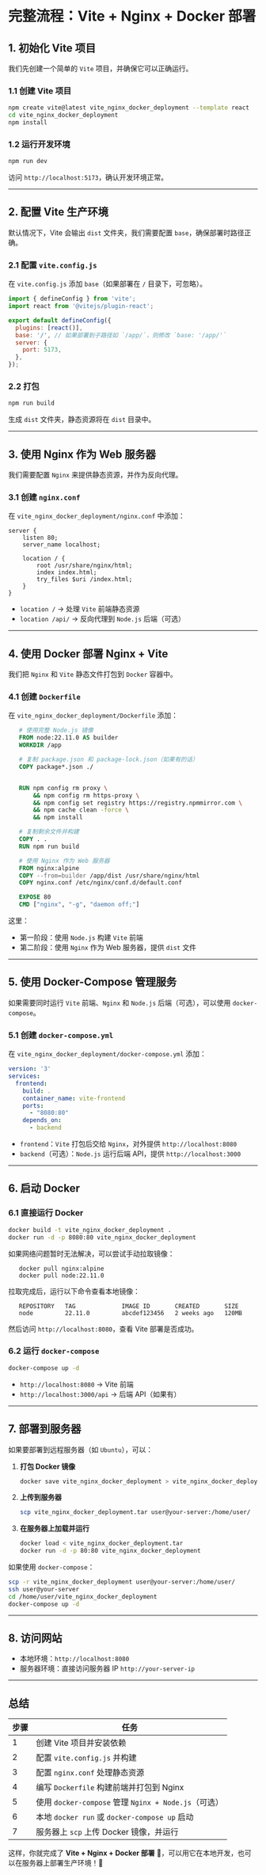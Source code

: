 # **完整流程：Vite + Nginx + Docker 部署**

## **1. 初始化 Vite 项目**

我们先创建一个简单的 `Vite` 项目，并确保它可以正确运行。

### **1.1 创建 Vite 项目**

```sh
npm create vite@latest vite_nginx_docker_deployment --template react
cd vite_nginx_docker_deployment
npm install
```

### **1.2 运行开发环境**

```sh
npm run dev
```

访问 `http://localhost:5173`，确认开发环境正常。

---

## **2. 配置 Vite 生产环境**

默认情况下，Vite 会输出 `dist` 文件夹，我们需要配置 `base`，确保部署时路径正确。

### **2.1 配置 `vite.config.js`**

在 `vite.config.js` 添加 `base`（如果部署在 `/` 目录下，可忽略）。

```js
import { defineConfig } from 'vite';
import react from '@vitejs/plugin-react';

export default defineConfig({
  plugins: [react()],
  base: '/', // 如果部署到子路径如 `/app/`，则修改 `base: '/app/'`
  server: {
    port: 5173,
  },
});
```

### **2.2 打包**

```sh
npm run build
```

生成 `dist` 文件夹，静态资源将在 `dist` 目录中。

---

## **3. 使用 Nginx 作为 Web 服务器**

我们需要配置 `Nginx` 来提供静态资源，并作为反向代理。

### **3.1 创建 `nginx.conf`**

在 `vite_nginx_docker_deployment/nginx.conf` 中添加：

```nginx
server {
    listen 80;
    server_name localhost;

    location / {
        root /usr/share/nginx/html;
        index index.html;
        try_files $uri /index.html;
    }
}
```

- `location /` → 处理 `Vite` 前端静态资源
- `location /api/` → 反向代理到 `Node.js` 后端（可选）

---

## **4. 使用 Docker 部署 Nginx + Vite**

我们把 `Nginx` 和 `Vite` 静态文件打包到 `Docker` 容器中。

### **4.1 创建 `Dockerfile`**

在 `vite_nginx_docker_deployment/Dockerfile` 添加：

```dockerfile
   # 使用完整 Node.js 镜像
   FROM node:22.11.0 AS builder
   WORKDIR /app

   # 复制 package.json 和 package-lock.json（如果有的话）
   COPY package*.json ./


   RUN npm config rm proxy \
       && npm config rm https-proxy \
       && npm config set registry https://registry.npmmirror.com \
       && npm cache clean -force \
       && npm install

   # 复制剩余文件并构建
   COPY . .
   RUN npm run build

   # 使用 Nginx 作为 Web 服务器
   FROM nginx:alpine
   COPY --from=builder /app/dist /usr/share/nginx/html
   COPY nginx.conf /etc/nginx/conf.d/default.conf

   EXPOSE 80
   CMD ["nginx", "-g", "daemon off;"]
```

这里：

- 第一阶段：使用 `Node.js` 构建 `Vite` 前端
- 第二阶段：使用 `Nginx` 作为 Web 服务器，提供 `dist` 文件

---

## **5. 使用 Docker-Compose 管理服务**

如果需要同时运行 `Vite` 前端、`Nginx` 和 `Node.js` 后端（可选），可以使用 `docker-compose`。

### **5.1 创建 `docker-compose.yml`**

在 `vite_nginx_docker_deployment/docker-compose.yml` 添加：

```yaml
version: '3'
services:
  frontend:
    build: .
    container_name: vite-frontend
    ports:
      - "8080:80"
    depends_on:
      - backend
```

- `frontend`：`Vite` 打包后交给 `Nginx`，对外提供 `http://localhost:8080`
- `backend`（可选）：`Node.js` 运行后端 API，提供 `http://localhost:3000`

---

## **6. 启动 Docker**

### **6.1 直接运行 Docker**

```sh
docker build -t vite_nginx_docker_deployment .
docker run -d -p 8080:80 vite_nginx_docker_deployment
```

如果网络问题暂时无法解决，可以尝试手动拉取镜像：

```
   docker pull nginx:alpine
   docker pull node:22.11.0
```

拉取完成后，运行以下命令查看本地镜像：

```
   REPOSITORY   TAG             IMAGE ID       CREATED       SIZE
   node         22.11.0         abcdef123456   2 weeks ago   120MB
```


然后访问 `http://localhost:8080`，查看 Vite 部署是否成功。

### **6.2 运行 `docker-compose`**

```sh
docker-compose up -d
```

- `http://localhost:8080` → Vite 前端
- `http://localhost:3000/api` → 后端 API（如果有）

---

## **7. 部署到服务器**

如果要部署到远程服务器（如 `Ubuntu`），可以：

1. **打包 Docker 镜像**
    
    ```sh
    docker save vite_nginx_docker_deployment > vite_nginx_docker_deployment.tar
    ```
    
2. **上传到服务器**
    
    ```sh
    scp vite_nginx_docker_deployment.tar user@your-server:/home/user/
    ```
    
3. **在服务器上加载并运行**
    
    ```sh
    docker load < vite_nginx_docker_deployment.tar
    docker run -d -p 80:80 vite_nginx_docker_deployment
    ```
    

如果使用 `docker-compose`：

```sh
scp -r vite_nginx_docker_deployment user@your-server:/home/user/
ssh user@your-server
cd /home/user/vite_nginx_docker_deployment
docker-compose up -d
```

---

## **8. 访问网站**

- 本地环境：`http://localhost:8080`
- 服务器环境：直接访问服务器 IP `http://your-server-ip`

---

## **总结**

|步骤|任务|
|---|---|
|1|创建 Vite 项目并安装依赖|
|2|配置 `vite.config.js` 并构建|
|3|配置 `nginx.conf` 处理静态资源|
|4|编写 `Dockerfile` 构建前端并打包到 Nginx|
|5|使用 `docker-compose` 管理 `Nginx + Node.js`（可选）|
|6|本地 `docker run` 或 `docker-compose up` 启动|
|7|服务器上 `scp` 上传 Docker 镜像，并运行|

这样，你就完成了 **Vite + Nginx + Docker 部署** 🎉，可以用它在本地开发，也可以在服务器上部署生产环境！🚀